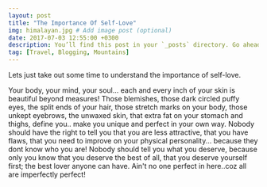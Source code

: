 ```yaml
---
layout: post
title: "The Importance Of Self-Love"
img: himalayan.jpg # Add image post (optional)
date: 2017-07-03 12:55:00 +0300
description: You’ll find this post in your `_posts` directory. Go ahead and edit it and re-build the site to see your changes. # Add post description (optional)
tag: [Travel, Blogging, Mountains]
---
```

Lets just take out some time to understand the importance of self-love.

Your body, your mind, your soul... each and every inch of your skin is beautiful beyond measures! 
Those blemishes, those dark circled puffy eyes, the split ends of your hair, those stretch marks on your body,  those unkept eyebrows, the unwaxed skin, that extra fat on your stomach and thighs, define you.. make you unique and perfect in your own way.
Nobody should have the right to tell you that you are less attractive, that you have flaws, that you need to improve on your physical personality... because they dont know who you are! 
Nobody should tell you what you deserve, because only you know that you deserve the best of all, that you deserve yourself first; the best lover anyone can have. 
Ain't no one perfect in here..coz all are imperfectly perfect!